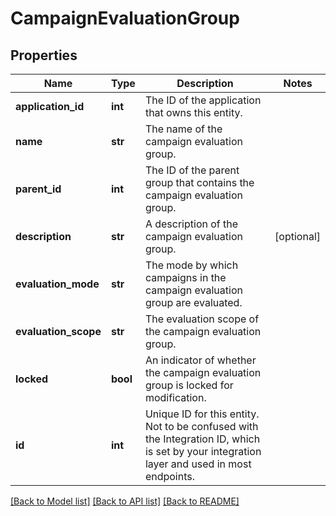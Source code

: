 # CampaignEvaluationGroup


## Properties
Name | Type | Description | Notes
------------ | ------------- | ------------- | -------------
**application_id** | **int** | The ID of the application that owns this entity. | 
**name** | **str** | The name of the campaign evaluation group. | 
**parent_id** | **int** | The ID of the parent group that contains the campaign evaluation group. | 
**description** | **str** | A description of the campaign evaluation group. | [optional] 
**evaluation_mode** | **str** | The mode by which campaigns in the campaign evaluation group are evaluated. | 
**evaluation_scope** | **str** | The evaluation scope of the campaign evaluation group. | 
**locked** | **bool** | An indicator of whether the campaign evaluation group is locked for modification. | 
**id** | **int** | Unique ID for this entity. Not to be confused with the Integration ID, which is set by your integration layer and used in most endpoints. | 

[[Back to Model list]](../README.md#documentation-for-models) [[Back to API list]](../README.md#documentation-for-api-endpoints) [[Back to README]](../README.md)


